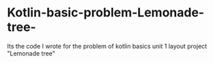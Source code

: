 # Kotlin-basic-problem-Lemonade-tree-
Its the code I wrote for the problem of kotlin basics unit 1 layout project "Lemonade tree"
